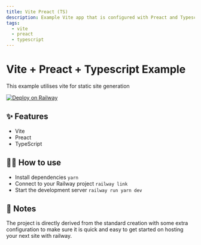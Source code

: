 ```yaml
---
title: Vite Preact (TS)
description: Example Vite app that is configured with Preact and Typescipt
tags:
  - vite
  - preact
  - typescript
---
```


# Vite + Preact + Typescript Example
This example utilises vite for static site generation

[![Deploy on Railway](https://railway.app/button.svg)](https://railway.app/new?template=https%3A%2F%2Fgithub.com%2Frailwayapp%2Fexamples%2Ftree%2Fmaster%2Fexamples%2Fvite-preact-typescript)

## ✨ Features

- Vite
- Preact
- TypeScript

## 💁‍♀️ How to use

- Install dependencies `yarn`
- Connect to your Railway project `railway link`
- Start the development server `railway run yarn dev`

## 📝 Notes

The project is directly derived from the standard creation with some extra configuration to make sure it is quick and easy to get started on hosting your next site with railway. 
